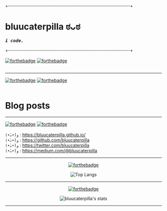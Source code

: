 +-------------------------------------------------------------+  

# bluucaterpilla ಠᴗಠ

<samp>**_i code._** </samp>

+-------------------------------------------------------------+  
<br />
[![forthebadge](https://forthebadge.com/images/badges/oooo-kill-em.svg)](https://forthebadge.com) 
[![forthebadge](https://forthebadge.com/images/badges/makes-people-smile.svg)](https://forthebadge.com)  
<br/>

---
[![forthebadge](https://forthebadge.com/images/badges/gluten-free.svg)](https://forthebadge.com)
[![forthebadge](https://forthebadge.com/images/badges/check-it-out.svg)](https://forthebadge.com)  
<br/>
# Blog posts
<!-- BLOG-POST-LIST:START -->
<!-- BLOG-POST-LIST:END -->

---

[![forthebadge](https://forthebadge.com/images/badges/gluten-free.svg)](https://forthebadge.com)
[![forthebadge](https://forthebadge.com/images/badges/check-it-out.svg)](https://forthebadge.com)   
<br />
`(•̀ᴗ•́)و` :  <https://bluucaterpilla.github.io/>  
`(•̀ᴗ•́)و` :  <https://github.com/bluucaterpilla>  
`(•̀ᴗ•́)و` :  <https://twitter.com/bluucaterpilla>  
`(•̀ᴗ•́)و` :  <https://medium.com/@bluucaterpilla>  

---

<div align="center">

[![forthebadge](https://forthebadge.com/images/badges/you-didnt-ask-for-this.svg)](https://forthebadge.com) 

![Top Langs](https://github-readme-stats.vercel.app/api/top-langs/?username=bluucaterpilla&layout=compact&theme=tokyonight)

</div>

---

<div align="center">

[![forthebadge](https://forthebadge.com/images/badges/its-not-a-lie-if-you-believe-it.svg)](https://forthebadge.com)
<br />

![bluucaterpilla's stats](https://github-readme-stats.vercel.app/api?username=bluucaterpilla&show_icons=true&theme=tokyonight)

</div>

---
